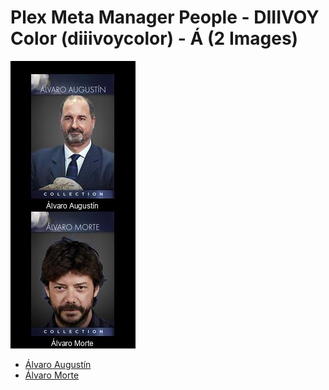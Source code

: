 # Plex Meta Manager People - DIIIVOY Color (diiivoycolor) - Á (2 Images)
![Grid](grid.jpg)

* [Álvaro Augustín](https://raw.githubusercontent.com/meisnate12/Plex-Meta-Manager-People-diiivoycolor/master/Á/Images/%C3%81lvaro%20August%C3%ADn.jpg)
* [Álvaro Morte](https://raw.githubusercontent.com/meisnate12/Plex-Meta-Manager-People-diiivoycolor/master/Á/Images/%C3%81lvaro%20Morte.jpg)